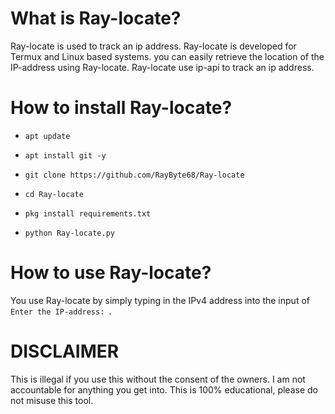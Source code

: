 # What is Ray-locate?
Ray-locate is used to track an ip address. Ray-locate is developed for Termux and Linux based systems. you can easily retrieve the location of the IP-address using Ray-locate. Ray-locate use ip-api to track an ip address.

# How to install Ray-locate?
- `apt update`

- `apt install git -y`

- `git clone https://github.com/RayByte68/Ray-locate`
- `cd Ray-locate`

- `pkg install requirements.txt`

- `python Ray-locate.py`

# How to use Ray-locate?
You use Ray-locate by simply typing in the IPv4 address into the input of `Enter the IP-address: `.

# DISCLAIMER 
This is illegal if you use this without the consent of the owners. I am not accountable for anything you get into. This is 100% educational, please do not misuse this tool.
